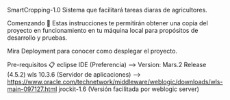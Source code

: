 SmartCropping-1.0
Sistema que facilitará tareas diaras de agricultores.

Comenzando 🚀
Estas instrucciones te permitirán obtener una copia del proyecto en funcionamiento en tu máquina local para propósitos de desarrollo y pruebas.

Mira Deployment para conocer como desplegar el proyecto.

Pre-requisitos 📋
eclipse IDE (Preferencia) --> Version: Mars.2 Release (4.5.2)
wls 10.3.6 (Servidor de aplicaciones) --> https://www.oracle.com/technetwork/middleware/weblogic/downloads/wls-main-097127.html
jrockit-1.6 (Versión facilitada por weblogic server)

